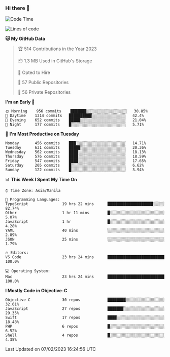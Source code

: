### Hi there 👋

<!--START_SECTION:waka-->
![Code Time](http://img.shields.io/badge/Code%20Time-3%2C604%20hrs%203%20mins-blue)

![Lines of code](https://img.shields.io/badge/From%20Hello%20World%20I%27ve%20Written-2%20Million%20lines%20of%20code-blue)

**🐱 My GitHub Data** 

> 🏆 514 Contributions in the Year 2023
 > 
> 📦 1.3 MB Used in GitHub's Storage 
 > 
> 💼 Opted to Hire
 > 
> 📜 57 Public Repositories 
 > 
> 🔑 56 Private Repositories  
 > 
**I'm an Early 🐤** 

```text
🌞 Morning    956 commits    ███████░░░░░░░░░░░░░░░░░░   30.85% 
🌆 Daytime    1314 commits   ██████████░░░░░░░░░░░░░░░   42.4% 
🌃 Evening    652 commits    █████░░░░░░░░░░░░░░░░░░░░   21.04% 
🌙 Night      177 commits    █░░░░░░░░░░░░░░░░░░░░░░░░   5.71%

```
📅 **I'm Most Productive on Tuesday** 

```text
Monday       456 commits    ███░░░░░░░░░░░░░░░░░░░░░░   14.71% 
Tuesday      631 commits    █████░░░░░░░░░░░░░░░░░░░░   20.36% 
Wednesday    562 commits    ████░░░░░░░░░░░░░░░░░░░░░   18.13% 
Thursday     576 commits    ████░░░░░░░░░░░░░░░░░░░░░   18.59% 
Friday       547 commits    ████░░░░░░░░░░░░░░░░░░░░░   17.65% 
Saturday     205 commits    █░░░░░░░░░░░░░░░░░░░░░░░░   6.62% 
Sunday       122 commits    █░░░░░░░░░░░░░░░░░░░░░░░░   3.94%

```


📊 **This Week I Spent My Time On** 

```text
⌚︎ Time Zone: Asia/Manila

💬 Programming Languages: 
TypeScript               19 hrs 22 mins      ████████████████████░░░░░   82.74% 
Other                    1 hr 11 mins        █░░░░░░░░░░░░░░░░░░░░░░░░   5.07% 
JavaScript               1 hr                █░░░░░░░░░░░░░░░░░░░░░░░░   4.28% 
YAML                     40 mins             ░░░░░░░░░░░░░░░░░░░░░░░░░   2.89% 
JSON                     25 mins             ░░░░░░░░░░░░░░░░░░░░░░░░░   1.79%

🔥 Editors: 
VS Code                  23 hrs 24 mins      █████████████████████████   100.0%

💻 Operating System: 
Mac                      23 hrs 24 mins      █████████████████████████   100.0%

```

**I Mostly Code in Objective-C** 

```text
Objective-C              30 repos            ████████░░░░░░░░░░░░░░░░░   32.61% 
JavaScript               27 repos            ███████░░░░░░░░░░░░░░░░░░   29.35% 
Swift                    17 repos            ████░░░░░░░░░░░░░░░░░░░░░   18.48% 
PHP                      6 repos             █░░░░░░░░░░░░░░░░░░░░░░░░   6.52% 
Shell                    4 repos             █░░░░░░░░░░░░░░░░░░░░░░░░   4.35%

```



 Last Updated on 07/02/2023 16:24:56 UTC
<!--END_SECTION:waka-->


<!--
**rad182/rad182** is a ✨ _special_ ✨ repository because its `README.md` (this file) appears on your GitHub profile.

Here are some ideas to get you started:

- 🔭 I’m currently working on ...
- 🌱 I’m currently learning ...
- 👯 I’m looking to collaborate on ...
- 🤔 I’m looking for help with ...
- 💬 Ask me about ...
- 📫 How to reach me: ...
- 😄 Pronouns: ...
- ⚡ Fun fact: ...
-->
